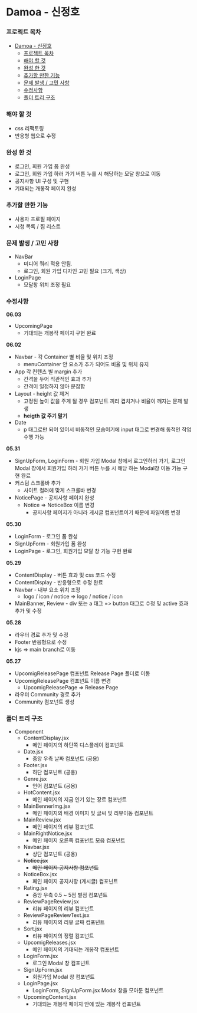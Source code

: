 # Damoa - 신정호

### 프로젝트 목차

- [Damoa - 신정호](#damoa---신정호)
  - [프로젝트 목차](#프로젝트-목차)
  - [해야 할 것](#해야-할-것)
  - [완성 한 것](#완성-한-것)
  - [추가할 만한 기능](#추가할-만한-기능)
  - [문제 발생 / 고민 사항](#문제-발생--고민-사항)
  - [수정사항](#수정사항)
  - [폴더 트리 구조](#폴더-트리-구조)

### 해야 할 것

- css 리팩토링
- 반응형 웹으로 수정

### 완성 한 것

- 로그인, 회원 가입 폼 완성
- 로그인, 회원 가입 하러 가기 버튼 누를 시 해당하는 모달 창으로 이동
- 공지사항 UI 구성 및 구현
- 기대되는 개봉작 페이지 완성

### 추가할 만한 기능

- 사용자 프로필 페이지
- 시청 목록 / 찜 리스트

### 문제 발생 / 고민 사항

- NavBar
  - 미디어 쿼리 적용 안됨.
  - 로그인, 회원 가입 디자인 고민 필요 (크기, 색상)
- LoginPage
  - 모달창 위치 조정 필요

### 수정사항

**06.03**

- UpcomingPage
  - 기대되는 개봉작 페이지 구현 완료

**06.02**

- Navbar - 각 Container 별 비율 및 위치 조정
  - menuContainer 안 요소가 추가 되어도 비율 및 위치 유지
- App 각 컨텐츠 별 margin 추가
  - 간격을 두어 직관적인 효과 추가
  - 간격이 일정하지 않아 분잡함
- Layout - height 값 제거
  - 고정된 높이 값을 주게 될 경우 컴포넌트 끼리 겹치거나 비율이 깨지는 문제 발생
  - **heigth 값 주기 말기**
- Date
  - p 태그로만 되어 있어서 비동적인 모습이기에 input 태그로 변경해 동적인 작업 수행 가능

**05.31**

- SignUpForm, LoginForm - 회원 가입 Modal 창에서 로그인하러 가기, 로그인 Modal 창에서 회원가입 하러 가기 버튼 누를 시 해당 하는 Modal창 이동 기능 구현 완료
- 커스텀 스크롤바 추가
  - 사이트 컬러에 맞게 스크롤바 변경
- NoticePage - 공지사항 페이지 완성
  - Notice => NoticeBox 이름 변경
    - 공지사항 페이지가 아니라 게시글 컴포넌트이기 때문에 파일이름 변경

**05.30**

- LoginForm - 로그인 폼 완성
- SignUpForm - 회원가입 폼 완성
- LoginPage - 로그인, 회원가입 모달 창 기능 구현 완료

**05.29**

- ContentDisplay - 버튼 효과 및 css 코드 수정
- ContentDisplay - 반응형으로 수정 완료
- Navbar - 내부 요소 위치 조정
  - logo / icon / notice => logo / notice / icon
- MainBanner, Review - div 또는 a 태그 => button 태그로 수정 및 active 효과 추가 및 수정

**05.28**

- 라우터 경로 추가 및 수정
- Footer 반응형으로 수정
- kjs => main branch로 이동

**05.27**

- UpcomigReleasePage 컴포넌트 Release Page 폴더로 이동
- UpcomigReleasePage 컴포넌트 이름 변경
  - UpcomigReleasePage => Release Page
- 라우터 Community 경로 추가
- Community 컴포넌트 생성

### 폴더 트리 구조

- Component
  - ContentDisplay.jsx
    - 메인 페이지의 하단쪽 디스플레이 컴포넌트
  - Date.jsx
    - 중앙 우측 날짜 컴포넌트 (공용)
  - Footer.jsx
    - 하단 컴포넌트 (공용)
  - Genre.jsx
    - 언어 컴포넌트 (공용)
  - HotContent.jsx
    - 메인 페이지의 지금 인기 있는 장르 컴포넌트
  - MainBennerImg.jsx
    - 메인 페이지의 배경 이미지 및 글씨 및 리뷰이동 컴포넌트
  - MainReview.jsx
    - 메인 페이지의 리뷰 컴포넌트
  - MainRightNotice.jsx
    - 메인 페이지 오른쪽 컴포넌트 모음 컴포넌트
  - Navbar.jsx
    - 상단 컴포넌트 (공용)
  - ~~Notice.jsx~~
    - ~~메인 페이지 공지사항 컴포넌트~~
  - NoticeBox.jsx
    - 페인 페이지 공지사항 (게시글) 컴포넌트
  - Rating.jsx
    - 중앙 우측 0.5 ~ 5점 별점 컴포넌트
  - ReviewPageReview.jsx
    - 리뷰 페이지의 리뷰 컴포넌트
  - ReviewPageReviewText.jsx
    - 리뷰 페이지의 리뷰 글짜 컴포넌트
  - Sort.jsx
    - 리뷰 페이지의 정렬 컴포넌트
  - UpcomigReleases.jsx
    - 메인 페이지의 기대되는 개봉작 컴포넌트
  - LoginForm.jsx
    - 로그인 Modal 창 컴포넌트
  - SignUpForm.jsx
    - 회원가입 Modal 창 컴포넌트
  - LoginPage.jsx
    - LoginForm, SignUpForm.jsx Modal 창을 모아둔 컴포넌트
  - UpcomingContent.jsx
    - 기대되는 개봉작 페이지 안에 있는 개봉작 컴포넌트
